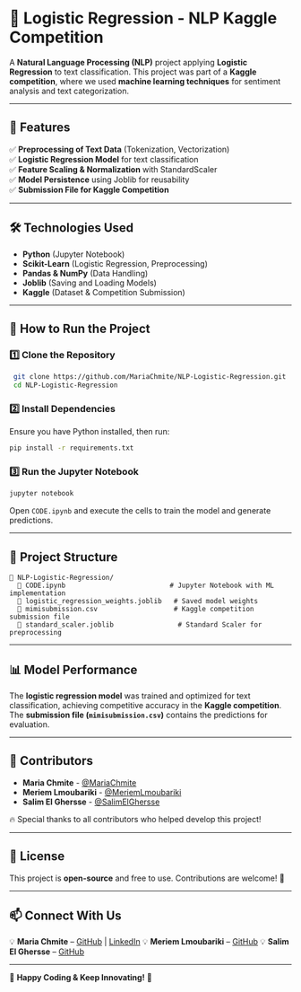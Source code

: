 # 📝 Logistic Regression - NLP Kaggle Competition

A **Natural Language Processing (NLP)** project applying **Logistic Regression** to text classification. This project was part of a **Kaggle competition**, where we used **machine learning techniques** for sentiment analysis and text categorization.

---

## 📌 Features
✅ **Preprocessing of Text Data** (Tokenization, Vectorization)  
✅ **Logistic Regression Model** for text classification  
✅ **Feature Scaling & Normalization** with StandardScaler  
✅ **Model Persistence** using Joblib for reusability  
✅ **Submission File for Kaggle Competition**  

---

## 🛠 Technologies Used
- **Python** (Jupyter Notebook)
- **Scikit-Learn** (Logistic Regression, Preprocessing)
- **Pandas & NumPy** (Data Handling)
- **Joblib** (Saving and Loading Models)
- **Kaggle** (Dataset & Competition Submission)

---

## 🚀 How to Run the Project

### **1️⃣ Clone the Repository**
```sh
 git clone https://github.com/MariaChmite/NLP-Logistic-Regression.git
 cd NLP-Logistic-Regression
```

### **2️⃣ Install Dependencies**
Ensure you have Python installed, then run:
```sh
pip install -r requirements.txt
```

### **3️⃣ Run the Jupyter Notebook**
```sh
jupyter notebook
```
Open `CODE.ipynb` and execute the cells to train the model and generate predictions.

---

## 📂 Project Structure
```
📂 NLP-Logistic-Regression/
  📜 CODE.ipynb                          # Jupyter Notebook with ML implementation
  📜 logistic_regression_weights.joblib   # Saved model weights
  📜 mimisubmission.csv                   # Kaggle competition submission file
  📜 standard_scaler.joblib                # Standard Scaler for preprocessing
```

---

## 📊 Model Performance
The **logistic regression model** was trained and optimized for text classification, achieving competitive accuracy in the **Kaggle competition**. The **submission file (`mimisubmission.csv`)** contains the predictions for evaluation.

---

## 👥 Contributors
- **Maria Chmite** - [@MariaChmite](https://github.com/MariaChmite)
- **Meriem Lmoubariki** - [@MeriemLmoubariki](https://github.com/MeriemLmoubariki)
- **Salim El Ghersse** - [@SalimElGhersse](https://github.com/SalimElGhersse)

🔥 Special thanks to all contributors who helped develop this project!

---

## 📜 License
This project is **open-source** and free to use. Contributions are welcome! 🚀

---

## 📫 Connect With Us
💡 **Maria Chmite** – [GitHub](https://github.com/MariaChmite) | [LinkedIn](https://linkedin.com/in/maria-chmite)
💡 **Meriem Lmoubariki** – [GitHub](https://github.com/MeriemLmoubariki)
💡 **Salim El Ghersse** – [GitHub](https://github.com/SalimElGhersse)

---

🎉 **Happy Coding & Keep Innovating!** 🚀
